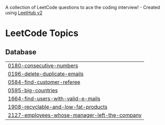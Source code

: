 A collection of LeetCode questions to ace the coding interview! - Created using [LeetHub v2](https://github.com/arunbhardwaj/LeetHub-2.0)
<!---LeetCode Topics Start-->
# LeetCode Topics
## Database
|  |
| ------- |
| [0180-consecutive-numbers](https://github.com/jpremijeev/LeetCode/tree/master/0180-consecutive-numbers) |
| [0196-delete-duplicate-emails](https://github.com/jpremijeev/LeetCode/tree/master/0196-delete-duplicate-emails) |
| [0584-find-customer-referee](https://github.com/jpremijeev/LeetCode/tree/master/0584-find-customer-referee) |
| [0595-big-countries](https://github.com/jpremijeev/LeetCode/tree/master/0595-big-countries) |
| [1664-find-users-with-valid-e-mails](https://github.com/jpremijeev/LeetCode/tree/master/1664-find-users-with-valid-e-mails) |
| [1908-recyclable-and-low-fat-products](https://github.com/jpremijeev/LeetCode/tree/master/1908-recyclable-and-low-fat-products) |
| [2127-employees-whose-manager-left-the-company](https://github.com/jpremijeev/LeetCode/tree/master/2127-employees-whose-manager-left-the-company) |
<!---LeetCode Topics End-->